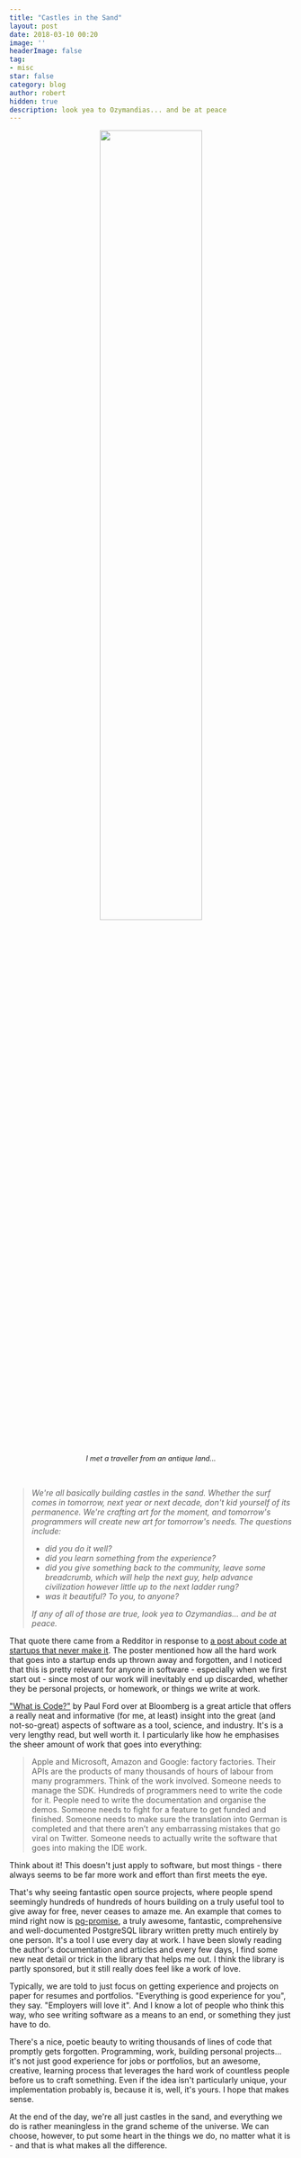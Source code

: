 ```yaml
---
title: "Castles in the Sand"
layout: post
date: 2018-03-10 00:20
image: ''
headerImage: false
tag:
- misc
star: false
category: blog
author: robert
hidden: true
description: look yea to Ozymandias... and be at peace
---
```


<p align="center">
    <a href="https://www.instagram.com/p/BfcZBYQh81m/?taken-by=savethefade">
        <img src="https://78.media.tumblr.com/219fabe10c6324db5fd05b06e32f8c3f/tumblr_p55eshoJcU1rg86u5o1_1280.jpg" width="60%" />
    </a>
</p>

<p align="center">
    <i style="font-size:90%;">I met a traveller from an antique land...</i>
</p>

<br />

>*We're all basically building castles in the sand. Whether the surf comes in tomorrow, next year or next decade, don't kid yourself of its permanence. We're crafting art for the moment, and tomorrow's programmers will create new art for tomorrow's needs. The questions include:*
>
> - *did you do it well?*
> - *did you learn something from the experience?*
> - *did you give something back to the community, leave some breadcrumb, which will help the next guy, help advance civilization however little up to the next ladder rung?*
> - *was it beautiful? To you, to anyone?*
>
> *If any of all of those are true, look yea to Ozymandias... and be at peace.*

That quote there came from a Redditor in response to [a post about code at startups that never make it](https://www.reddit.com/r/cscareerquestions/comments/80073a/do_you_find_it_disturbing_that_all_that_code_all/dus0bob/). The poster mentioned how all the hard work that goes into a startup ends up thrown away and forgotten, and I noticed that this is pretty relevant for anyone in software - especially when we first start out - since most of our work will inevitably end up discarded, whether they be personal projects, or homework, or things we write at work.

["What is Code?"](https://www.bloomberg.com/graphics/2015-paul-ford-what-is-code/) by Paul Ford over at Bloomberg  is a great article that offers a really neat and informative (for me, at least) insight into the great (and not-so-great) aspects of software as a tool, science, and industry. It's is a very lengthy read, but well worth it. I particularly like how he emphasises the sheer amount of work that goes into everything:

> Apple and Microsoft, Amazon and Google: factory factories. Their APIs are the products of many thousands of hours of labour from many programmers. Think of the work involved. Someone needs to manage the SDK. Hundreds of programmers need to write the code for it. People need to write the documentation and organise the demos. Someone needs to fight for a feature to get funded and finished. Someone needs to make sure the translation into German is completed and that there aren’t any embarrassing mistakes that go viral on Twitter. Someone needs to actually write the software that goes into making the IDE work.

Think about it! This doesn't just apply to software, but most things - there always seems to be far more work and effort than first meets the eye.

That's why seeing fantastic open source projects, where people spend seemingly hundreds of hundreds of hours building on a truly useful tool to give away for free, never ceases to amaze me. An example that comes to mind right now is [pg-promise](https://github.com/vitaly-t/pg-promise/graphs/contributors), a truly awesome, fantastic, comprehensive and well-documented PostgreSQL library written pretty much entirely by one person. It's a tool I use every day at work. I have been slowly reading the author's documentation and articles and every few days, I find some new neat detail or trick in the library that helps me out. I think the library is partly sponsored, but it still really does feel like a work of love.

Typically, we are told to just focus on getting experience and projects on paper for resumes and portfolios. "Everything is good experience for you", they say. "Employers will love it". And I know a lot of people who think this way, who see writing software as a means to an end, or something they just have to do.

There's a nice, poetic beauty to writing thousands of lines of code that promptly gets forgotten. Programming, work, building personal projects... it's not just good experience for jobs or portfolios, but an awesome, creative, learning process that leverages the hard work of countless people before us to craft something. Even if the idea isn't particularly unique, your implementation probably is, because it is, well, it's yours. I hope that makes sense.

At the end of the day, we're all just castles in the sand, and everything we do is rather meaningless in the grand scheme of the universe. We can choose, however, to put some heart in the things we do, no matter what it is - and that is what makes all the difference.
